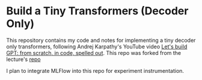 # Build a Tiny Transformers (Decoder Only)
This repository contains my code and notes for implementing a tiny decoder only transformers, 
following Andrej Karpathy's YouTube video [Let's build GPT: from scratch, in code, spelled out](https://www.youtube.com/watch?v=kCc8FmEb1nY&t=6576s). 
This repo was forked from the lecture's [repo](https://github.com/karpathy/ng-video-lecture)

I plan to integrate MLFlow into this repo for experiment instrumentation.